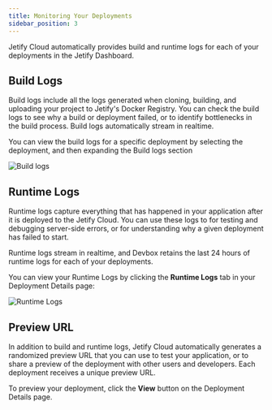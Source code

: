 ```yaml
---
title: Monitoring Your Deployments
sidebar_position: 3
---
```


Jetify Cloud automatically provides build and runtime logs for each of your deployments in the Jetify Dashboard.

## Build Logs

Build logs include all the logs generated when cloning, building, and uploading your project to Jetify's Docker Registry. You can check the build logs to see why a build or deployment failed, or to identify bottlenecks in the build process. Build logs automatically stream in realtime.

You can view the build logs for a specific deployment by selecting the deployment, and then expanding the Build logs section

![Build logs](../../static/img/deploy-in-progress.png)

## Runtime Logs

Runtime logs capture everything that has happened in your application after it is deployed to the Jetify Cloud. You can use these logs to for testing and debugging server-side errors, or for understanding why a given deployment has failed to start.

Runtime logs stream in realtime, and Devbox retains the last 24 hours of runtime logs for each of your deployments.

You can view your Runtime Logs by clicking the **Runtime Logs** tab in your Deployment Details page:

![Runtime Logs](../../static/img/runtime-logs.png)

## Preview URL

In addition to build and runtime logs, Jetify Cloud automatically generates a randomized preview URL that you can use to test your application, or to share a preview of the deployment with other users and developers. Each deployment receives a unique preview URL.

To preview your deployment, click the **View** button on the Deployment Details page.
